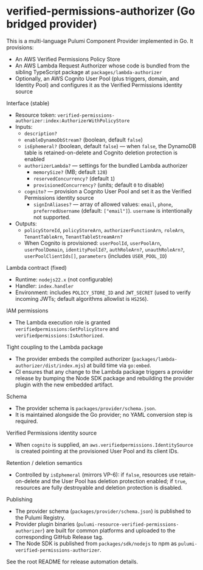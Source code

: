 # verified-permissions-authorizer (Go bridged provider)

This is a multi-language Pulumi Component Provider implemented in Go. It provisions:

- An AWS Verified Permissions Policy Store
- An AWS Lambda Request Authorizer whose code is bundled from the sibling TypeScript package at `packages/lambda-authorizer`
- Optionally, an AWS Cognito User Pool (plus triggers, domain, and Identity Pool) and configures it as the Verified Permissions identity source

Interface (stable)
- Resource token: `verified-permissions-authorizer:index:AuthorizerWithPolicyStore`
- Inputs:
  - `description?`
  - `enableDynamoDbStream?` (boolean, default `false`)
  - `isEphemeral?` (boolean, default `false`) — when `false`, the DynamoDB table is retained-on-delete and Cognito deletion protection is enabled
  - `authorizerLambda?` — settings for the bundled Lambda authorizer
    - `memorySize?` (MB; default `128`)
    - `reservedConcurrency?` (default `1`)
    - `provisionedConcurrency?` (units; default `0` to disable)
  - `cognito?` — provision a Cognito User Pool and set it as the Verified Permissions identity source
    - `signInAliases?` — array of allowed values: `email`, `phone`, `preferredUsername` (default: `["email"]`). `username` is intentionally not supported.
- Outputs:
  - `policyStoreId`, `policyStoreArn`, `authorizerFunctionArn`, `roleArn`, `TenantTableArn`, `TenantTableStreamArn?`
  - When Cognito is provisioned: `userPoolId`, `userPoolArn`, `userPoolDomain`, `identityPoolId?`, `authRoleArn?`, `unauthRoleArn?`, `userPoolClientIds[]`, `parameters` (includes `USER_POOL_ID`)

Lambda contract (fixed)
- Runtime: `nodejs22.x` (not configurable)
- Handler: `index.handler`
- Environment: includes `POLICY_STORE_ID` and `JWT_SECRET` (used to verify incoming JWTs; default algorithms allowlist is `HS256`).

IAM permissions
- The Lambda execution role is granted `verifiedpermissions:GetPolicyStore` and `verifiedpermissions:IsAuthorized`.

Tight coupling to the Lambda package
- The provider embeds the compiled authorizer (`packages/lambda-authorizer/dist/index.mjs`) at build time via `go:embed`.
- CI ensures that any change to the Lambda package triggers a provider release by bumping the Node SDK package and rebuilding the provider plugin with the new embedded artifact.

Schema
- The provider schema is `packages/provider/schema.json`.
- It is maintained alongside the Go provider; no YAML conversion step is required.

Verified Permissions identity source
- When `cognito` is supplied, an `aws.verifiedpermissions.IdentitySource` is created pointing at the provisioned User Pool and its client IDs.

Retention / deletion semantics
- Controlled by `isEphemeral` (mirrors VP-6): if `false`, resources use retain-on-delete and the User Pool has deletion protection enabled; if `true`, resources are fully destroyable and deletion protection is disabled.

Publishing
- The provider schema (`packages/provider/schema.json`) is published to the Pulumi Registry.
- Provider plugin binaries (`pulumi-resource-verified-permissions-authorizer`) are built for common platforms and uploaded to the corresponding GitHub Release tag.
- The Node SDK is published from `packages/sdk/nodejs` to npm as `pulumi-verified-permissions-authorizer`.

See the root README for release automation details.
